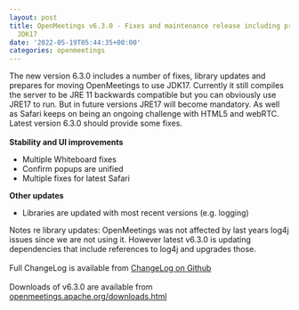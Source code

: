 ```yaml
---
layout: post
title: OpenMeetings v6.3.0 - Fixes and maintenance release including preparation for
  JDK17
date: '2022-05-19T05:44:35+00:00'
categories: openmeetings
---
```

The new version 6.3.0 includes a number of fixes, library updates and prepares for moving OpenMeetings to use JDK17. Currently it still compiles the server to be JRE 11 backwards compatible but you can obviously use JRE17 to run. But in future versions JRE17 will become mandatory. As well as Safari keeps on being an ongoing challenge with HTML5 and webRTC. Latest version 6.3.0 should provide some fixes.
 <br/>
 <br/>
<b>Stability and UI improvements</b>
<ul>
<li>Multiple Whiteboard fixes</li>
<li>Confirm popups are unified</li>
<li>Multiple fixes for latest Safari</li>
</ul>
<b>Other updates</b>
<ul>
<li>Libraries are updated with most recent versions (e.g. logging)</li>
</ul>
Notes re library updates: OpenMeetings was not affected by last years log4j issues since we are not using it. However latest v6.3.0 is updating 
dependencies that include references to log4j and upgrades those.
<br/>  <br/>
Full ChangeLog is available from <a href="https://github.com/apache/openmeetings/blob/6.3.0/CHANGELOG.md">ChangeLog on Github</a>
 <br/><br/>
Downloads of v6.3.0 are available from <a href="https://openmeetings.apache.org/downloads.html" href="_BLANK">openmeetings.apache.org/downloads.html</a>
 <br/> <br/>
